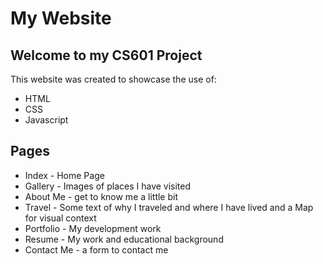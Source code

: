 # My Website
## Welcome to my CS601 Project

This website was created to showcase the use of:

- HTML
- CSS
- Javascript

## Pages

- Index - Home Page
- Gallery - Images of places I have visited
- About Me - get to know me a little bit
- Travel - Some text of why I traveled and where I have lived and a Map for visual context
- Portfolio - My development work
- Resume - My work and educational background
- Contact Me - a form to contact me
